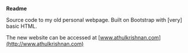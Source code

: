 **Readme**

Source code to my old personal webpage. Built on Bootstrap with [very] basic HTML.

The new website can be accessed at [www.athulkrishnan.com](http://www.athulkrishnan.com)
